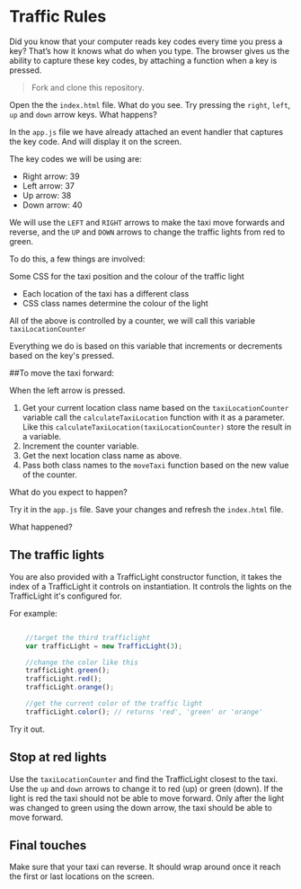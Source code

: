 # Traffic Rules

Did you know that your computer reads key codes every time you press a key? That’s how it knows what do when you type. The browser gives us the ability to capture these key codes, by attaching a function when a key is pressed.

> Fork and clone this repository.

Open the the `index.html` file. What do you see. Try pressing the `right`, `left`, `up` and `down` arrow keys. What happens?

In the `app.js` file we have already attached an event handler that captures the key code. And will display it on the screen.

The key codes we will be using are:

- Right arrow: 39
- Left arrow: 37
- Up arrow: 38
- Down arrow: 40

We will use the `LEFT` and `RIGHT` arrows to make the taxi move forwards and reverse, and the `UP` and `DOWN` arrows to change the traffic lights from red to green.

To do this, a few things are involved:

Some CSS for the taxi position and the colour of the traffic light

- Each location of the taxi has a different class
- CSS class names determine the colour of the light

All of the above is controlled by a counter, we will call this variable `taxiLocationCounter`

Everything we do is based on this variable that increments or decrements based on the key's pressed.

##To move the taxi forward:

When the left arrow is pressed.

1. Get your current location class name based on the `taxiLocationCounter` variable call the `calculateTaxiLocation` function with it as a parameter.
Like this `calculateTaxiLocation(taxiLocationCounter)` store the result in a variable.
2. Increment the counter variable.
3. Get the next location class name as above.
4. Pass both class names to the `moveTaxi` function based on the new value of the counter.

What do you expect to happen?

Try it in the `app.js` file. Save your changes and refresh the `index.html` file.

What happened?

## The traffic lights

You are also provided with a TrafficLight constructor function, it takes the index of a TrafficLight it controls on instantiation. It controls the lights on the TrafficLight it's configured for.

For example:

```javascript

    //target the third trafficlight
    var trafficLight = new TrafficLight(3);

    //change the color like this
    trafficLight.green();
    trafficLight.red();
    trafficLight.orange();

    //get the current color of the traffic light
    trafficLight.color(); // returns 'red', 'green' or 'orange'

```

Try it out.

## Stop at red lights

Use the `taxiLocationCounter` and find the TrafficLight closest to the taxi. Use the `up` and `down` arrows to change it to red (up) or green (down). If the light is red the taxi should not be able to move forward. Only after the light was changed to green using the down arrow, the taxi should be able to move forward.

## Final touches

Make sure that your taxi can reverse. It should wrap around once it reach the first or last locations on the screen.
